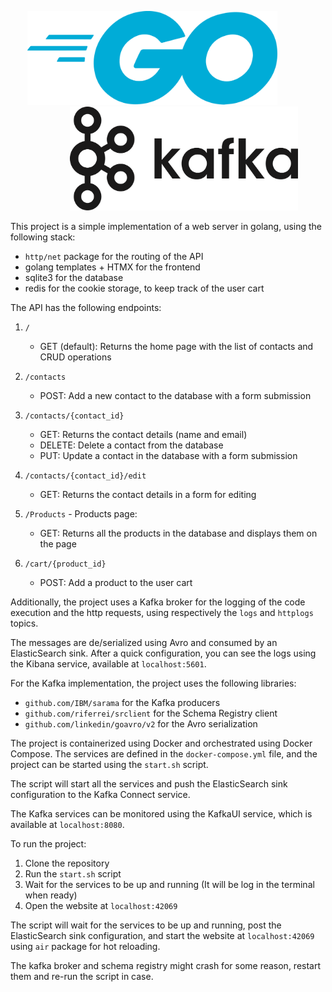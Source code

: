 <p align="center">
  <img src="images/golang.png" alt="golang Logo" width="400", style="margin-right: 50px">
  <img src="images/kafka.png" alt="kafka Logo" width="365", style="margin-left: 50px">
</p>

This project is a simple implementation of a web server in golang, using the following stack:
- `http/net` package for the routing of the API
- golang templates + HTMX for the frontend
- sqlite3 for the database
- redis for the cookie storage, to keep track of the user cart

The API has the following endpoints:
1. `/`
    - GET (default): Returns the home page with the list of contacts and CRUD operations
    
2.  `/contacts`
    - POST: Add a new contact to the database with a form submission 

3.  `/contacts/{contact_id}`
    - GET: Returns the contact details (name and email)
    - DELETE: Delete a contact from the database
    - PUT: Update a contact in the database with a form submission

4.  `/contacts/{contact_id}/edit`
    - GET: Returns the contact details in a form for editing

5. `/Products` - Products page:
    - GET: Returns all the products in the database and displays them on the page

6. `/cart/{product_id}`
    - POST: Add a product to the user cart

Additionally, the project uses a Kafka broker for the logging of the code execution and the http requests, using respectively the `logs` and `httplogs` topics.

The messages are de/serialized using Avro and consumed by an ElasticSearch sink. After a quick configuration, you can see the logs using the Kibana service, available at `localhost:5601`.

For the Kafka implementation, the project uses the following libraries:
- `github.com/IBM/sarama` for the Kafka producers 
- `github.com/riferrei/srclient` for the Schema Registry client
- `github.com/linkedin/goavro/v2` for the Avro serialization 

The project is containerized using Docker and orchestrated using Docker Compose. The services are defined in the `docker-compose.yml` file, and the project can be started using the `start.sh` script.

The script will start all the services and push the ElasticSearch sink configuration to the Kafka Connect service.

The Kafka services can be monitored using the KafkaUI service, which is available at `localhost:8080`.

To run the project:
1. Clone the repository
2. Run the `start.sh` script
3. Wait for the services to be up and running (It will be log in the terminal when ready)
4. Open the website at `localhost:42069`

The script will wait for the services to be up and running, post the ElasticSearch sink configuration, and start the website at `localhost:42069` using `air` package for hot reloading.

The kafka broker and schema registry might crash for some reason, restart them and re-run the script in case.


